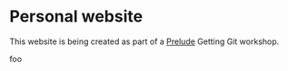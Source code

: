 # Personal website 

This website is being created as part of a [Prelude](https://prelude.tech/) Getting Git workshop.


foo